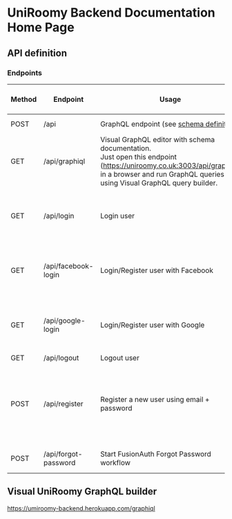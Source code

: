 # UniRoomy Backend Documentation Home Page

## API definition

### Endpoints

| Method     | Endpoint         | Usage                                                  | Passed data format        | Returned data format                                                |
|--------    |--------------    |----------------------------------------------------    |-----------------------    |-----------------------------------------------------------------    |
| POST       | /api             | GraphQL endpoint (see <a href="https://uniroomy.co.uk:3003/api/graphiql" target="_blank">schema definition</a>) | GraphQL query             | { data: object }                                  |
| GET        | /api/graphiql           | Visual GraphQL editor with schema documentation.<br/> Just open this endpoint <br/>(<a href="https://uniroomy.co.uk:3003/api/graphiql" target="_blank">https://uniroomy.co.uk:3003/api/graphiql</a>)<br/> in a browser and run GraphQL queries<br/> using Visual GraphQL query builder. | -                         | -                                  |
| GET        | /api/login              | Login user                                          | {<br/> email: string,<br/> password: string<br/>} |  {<br/>user: object,<br/> token: string<br/>}      |
| GET        | /api/facebook-login     | Login/Register user with Facebook                            | { facebook_access_token: string }                 |  {<br/>user: object,<br/> token: string<br/>}      |
| GET        | /api/google-login     | Login/Register user with Google                            | { google_token_id: string }                 |  {<br/>user: object,<br/> token: string<br/>}      |
| GET        | /api/logout             | Logout user                                         | { access_token: string }  |  -      |
| POST       | /api/register           | Register a new user using email + password  | {<br/> email: string,<br/> password: string,<br/> first_name: string,<br/> // [optional]<br/><br/> last_name: string,<br/> // [optional]<br/> } |  {<br/>user: object,<br/> token: string<br/>}      |
| POST       | /api/forgot-password           | Start FusionAuth Forgot Password workflow  | {<br/> email: string<br/> } |  {<br/>status<br/>}      |

## Visual UniRoomy GraphQL builder

  <a href="https://uniroomy.co.uk:3003/api/graphiql" target="_blank">https://umiroomy-backend.herokuapp.com/graphiql</a>
